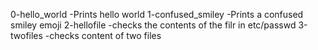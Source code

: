 0-hello_world -Prints hello world
1-confused_smiley -Prints a confused smiley emoji
2-hellofile -checks the contents of the filr in etc/passwd
3-twofiles -checks content of two files 
